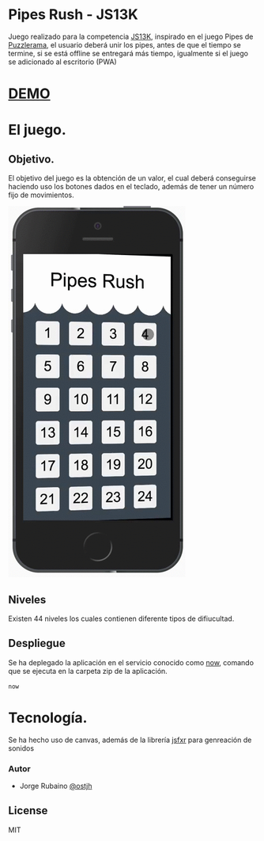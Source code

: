 # Pipes Rush - JS13K

Juego realizado para la competencia [JS13K], inspirado en el juego Pipes de [Puzzlerama], el usuario deberá unir los pipes, antes de que el tiempo se termine, si se está offline se entregará más tiempo, igualmente si el juego se adicionado al escritorio (PWA)

# [DEMO]

# El juego.

## Objetivo.

El objetivo del juego es la obtención de un valor, el cual deberá conseguirse haciendo uso los botones dados en el teclado, además de tener un número fijo de movimientos.

![image](https://github.com/Jorger/PipesRush_JS13k/blob/master/pipes.gif?raw=true)

## Niveles

Existen 44 niveles los cuales contienen diferente tipos de difiucultad.

## Despliegue

Se ha deplegado la aplicación en el servicio conocido como [now], comando que se ejecuta en la carpeta zip de la aplicación.

```
now
```

# Tecnología.

Se ha hecho uso de canvas, además de la librería [jsfxr] para genreación de sonidos


### Autor
* Jorge Rubaino [@ostjh]

License
----
MIT

[@ostjh]:https://twitter.com/ostjh
[JS13K]:https://js13kgames.com/
[Puzzlerama]:https://play.google.com/store/apps/details?id=com.leodesol.games.puzzlecollection&hl=es_419
[DEMO]:https://pipes-rush-js13k.now.sh
[jsfxr]:https://github.com/mneubrand/jsfxr
[now]:https://zeit.co/now
